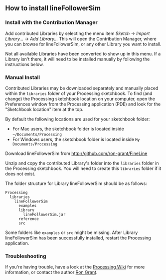 ## How to install lineFollowerSim

### Install with the Contribution Manager

Add contributed Libraries by selecting the menu item _Sketch_ → _Import Library..._ → _Add Library..._ This will open the Contribution Manager, where you can browse for lineFollowerSim, or any other Library you want to install.

Not all available Libraries have been converted to show up in this menu. If a Library isn't there, it will need to be installed manually by following the instructions below.

### Manual Install

Contributed Libraries may be downloaded separately and manually placed within the `libraries` folder of your Processing sketchbook. To find (and change) the Processing sketchbook location on your computer, open the Preferences window from the Processing application (PDE) and look for the "Sketchbook location" item at the top.

By default the following locations are used for your sketchbook folder: 
  * For Mac users, the sketchbook folder is located inside `~/Documents/Processing` 
  * For Windows users, the sketchbook folder is located inside `My Documents/Processing`

Download lineFollowerSim from http://github.com/ron-grant/FineLine

Unzip and copy the contributed Library's folder into the `libraries` folder in the Processing sketchbook. You will need to create this `libraries` folder if it does not exist.

The folder structure for Library lineFollowerSim should be as follows:

```
Processing
  libraries
    lineFollowerSim
      examples
      library
        lineFollowerSim.jar
      reference
      src
```
             
Some folders like `examples` or `src` might be missing. After Library lineFollowerSim has been successfully installed, restart the Processing application.

### Troubleshooting

If you're having trouble, have a look at the [Processing Wiki](https://github.com/processing/processing/wiki/How-to-Install-a-Contributed-Library) for more information, or contact the author [Ron Grant](http://github.com/ron-grant).

